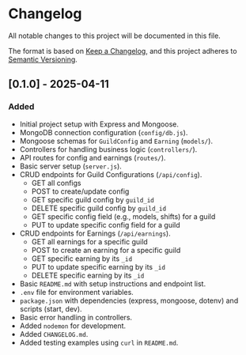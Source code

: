 # Changelog

All notable changes to this project will be documented in this file.

The format is based on [Keep a Changelog](https://keepachangelog.com/en/1.0.0/),
and this project adheres to [Semantic Versioning](https://semver.org/spec/v2.0.0.html).

## [0.1.0] - 2025-04-11

### Added

*   Initial project setup with Express and Mongoose.
*   MongoDB connection configuration (`config/db.js`).
*   Mongoose schemas for `GuildConfig` and `Earning` (`models/`).
*   Controllers for handling business logic (`controllers/`).
*   API routes for config and earnings (`routes/`).
*   Basic server setup (`server.js`).
*   CRUD endpoints for Guild Configurations (`/api/config`).
    *   GET all configs
    *   POST to create/update config
    *   GET specific guild config by `guild_id`
    *   DELETE specific guild config by `guild_id`
    *   GET specific config field (e.g., models, shifts) for a guild
    *   PUT to update specific config field for a guild
*   CRUD endpoints for Earnings (`/api/earnings`).
    *   GET all earnings for a specific guild
    *   POST to create an earning for a specific guild
    *   GET specific earning by its `_id`
    *   PUT to update specific earning by its `_id`
    *   DELETE specific earning by its `_id`
*   Basic `README.md` with setup instructions and endpoint list.
*   `.env` file for environment variables.
*   `package.json` with dependencies (express, mongoose, dotenv) and scripts (start, dev).
*   Basic error handling in controllers.
*   Added `nodemon` for development.
*   Added `CHANGELOG.md`.
*   Added testing examples using `curl` in `README.md`.
